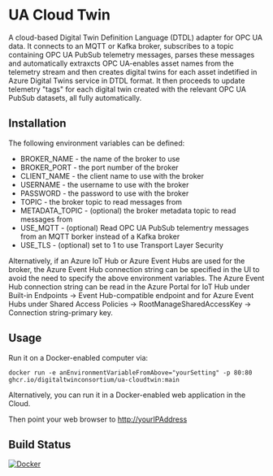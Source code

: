 # UA Cloud Twin
A cloud-based Digital Twin Definition Language (DTDL) adapter for OPC UA data. It connects to an MQTT or Kafka broker, subscribes to a topic containing OPC UA PubSub telemetry messages, parses these messages and automatically extraxcts OPC UA-enables asset names from the telemetry stream and then creates digital twins for each asset indetified in Azure Digital Twins service in DTDL format. It then proceeds to update telemetry "tags" for each digital twin created with the relevant OPC UA PubSub datasets, all fully automatically.


## Installation

The following environment variables can be defined:

* BROKER_NAME - the name of the broker to use
* BROKER_PORT - the port number of the broker
* CLIENT_NAME - the client name to use with the broker
* USERNAME - the username to use with the broker
* PASSWORD - the password to use with the broker
* TOPIC - the broker topic to read messages from
* METADATA_TOPIC - (optional) the broker metadata topic to read messages from
* USE_MQTT - (optional) Read OPC UA PubSub telementry messages from an MQTT borker instead of a Kafka broker
* USE_TLS - (optional) set to 1 to use Transport Layer Security

Alternatively, if an Azure IoT Hub or Azure Event Hubs are used for the broker, the Azure Event Hub connection string can be specified in the UI to avoid the need to specify the above environment variables. The Azure Event Hub connection string can be read in the Azure Portal for IoT Hub under Built-in Endpoints -> Event Hub-compatible endpoint and for Azure Event Hubs under Shared Access Policies -> RootManageSharedAccessKey -> Connection string-primary key.

## Usage

Run it on a Docker-enabled computer via:

`docker run -e anEnvironmentVariableFromAbove="yourSetting" -p 80:80 ghcr.io/digitaltwinconsortium/ua-cloudtwin:main`

Alternatively,  you can run it in a Docker-enabled web application in the Cloud.

Then point your web browser to <http://yourIPAddress>

## Build Status

[![Docker](https://github.com/digitaltwinconsortium/UA-CloudTwin/actions/workflows/docker-build.yml/badge.svg)](https://github.com/digitaltwinconsortium/UA-CloudTwin/actions/workflows/docker-build.yml)
